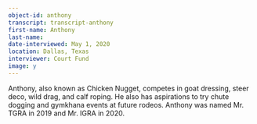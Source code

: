 ```yaml
---
object-id: anthony  
transcript: transcript-anthony  
first-name: Anthony
last-name:
date-interviewed: May 1, 2020
location: Dallas, Texas
interviewer: Court Fund
image: y
---
```

Anthony, also known as Chicken Nugget, competes in goat dressing, steer deco, wild drag, and calf roping. He also has aspirations to try chute dogging and gymkhana events at future rodeos. Anthony was named Mr. TGRA in 2019 and Mr. IGRA in 2020.   
